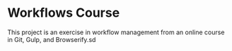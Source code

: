 # Workflows Course
This project is an exercise in workflow management from an online course in Git, Gulp, and Browserify.sd
